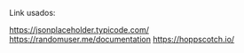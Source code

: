 Link usados:

https://jsonplaceholder.typicode.com/ 
https://randomuser.me/documentation 
https://hoppscotch.io/